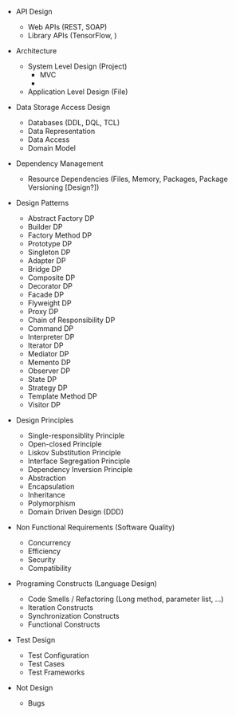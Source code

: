 - API Design
    - Web APIs (REST, SOAP)
    - Library APIs (TensorFlow, )

- Architecture
    - System Level Design (Project)
         - MVC
         -  
    - Application Level Design (File)

- Data Storage Access Design
    - Databases (DDL, DQL, TCL)
    - Data Representation
    - Data Access
    - Domain Model

- Dependency Management
    - Resource Dependencies (Files, Memory, Packages, Package Versioning [Design?])

- Design Patterns 
    - Abstract Factory DP
    - Builder DP
    - Factory Method DP
    - Prototype DP
    - Singleton DP
    - Adapter DP
    - Bridge DP
    - Composite DP
    - Decorator DP
    - Facade DP
    - Flyweight DP
    - Proxy DP
    - Chain of Responsibility DP
    - Command DP
    - Interpreter DP
    - Iterator DP
    - Mediator DP
    - Memento DP
    - Observer DP
    - State DP
    - Strategy DP
    - Template Method DP
    - Visitor DP
    <!-- - Creational
    - Structural
    - Behavioural (Observer, ...) -->

- Design Principles
    - Single-responsiblity Principle
    - Open-closed Principle
    - Liskov Substitution Principle
    - Interface Segregation Principle
    - Dependency Inversion Principle
    - Abstraction
    - Encapsulation
    - Inheritance
    - Polymorphism
    - Domain Driven Design (DDD)
<!--     - Class Dependencies -->

- Non Functional Requirements (Software Quality)
    - Concurrency
    - Efficiency 
    - Security
    - Compatibility

- Programing Constructs (Language Design)
    - Code Smells / Refactoring (Long method, parameter list, ...)
    <!-- - Features -->
    - Iteration Constructs
    - Synchronization Constructs
    - Functional Constructs

- Test Design
    - Test Configuration
    - Test Cases
    - Test Frameworks

- Not Design
    - Bugs

